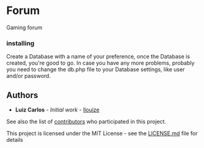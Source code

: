 # Forum
Gaming forum 

### installing

Create a Database with a name of your preference, once the Database is created, you're good to go. In case you have any more problems, probably you need to change the db.php file to your Database settings, like user and/or password.

## Authors

* **Luiz Carlos** - *Initial work* - [llouize](https://github.com/llouize)

See also the list of [contributors](https://github.com/llouize/Forum/graphs/contributors ) who participated in this project.

This project is licensed under the MIT License - see the [LICENSE.md](https://github.com/llouize/Forum/blob/master/LICENSE.md) file for details
